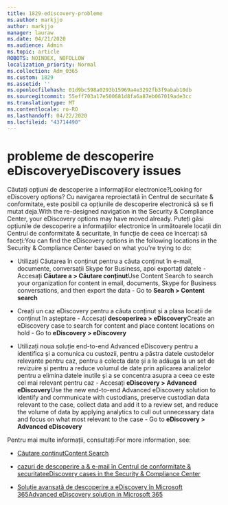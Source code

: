 ```yaml
---
title: 1829-ediscovery-probleme
ms.author: markjjo
author: markjjo
manager: lauraw
ms.date: 04/21/2020
ms.audience: Admin
ms.topic: article
ROBOTS: NOINDEX, NOFOLLOW
localization_priority: Normal
ms.collection: Adm_O365
ms.custom: 1829
ms.assetid: ''
ms.openlocfilehash: 01d9bc598a0293b15969a4e3292fb3f9abab10db
ms.sourcegitcommit: 55eff703a17e500681d8fa6a87eb067019ade3cc
ms.translationtype: MT
ms.contentlocale: ro-RO
ms.lasthandoff: 04/22/2020
ms.locfileid: "43714490"
---
```

# <a name="ediscovery-issues"></a><span data-ttu-id="56ef3-102">probleme de descoperire eDiscovery</span><span class="sxs-lookup"><span data-stu-id="56ef3-102">eDiscovery issues</span></span>

<span data-ttu-id="56ef3-103">Căutați opțiuni de descoperire a informațiilor electronice?</span><span class="sxs-lookup"><span data-stu-id="56ef3-103">Looking for eDiscovery options?</span></span> <span data-ttu-id="56ef3-104">Cu navigarea reproiectată în Centrul de securitate & conformitate, este posibil ca opțiunile de descoperire electronică să se fi mutat deja.</span><span class="sxs-lookup"><span data-stu-id="56ef3-104">With the re-designed navigation in the Security & Compliance Center, your eDiscovery options may have moved already.</span></span>  <span data-ttu-id="56ef3-105">Puteți găsi opțiunile de descoperire a informațiilor electronice în următoarele locații din Centrul de conformitate & securitate, în funcție de ceea ce încercați să faceți:</span><span class="sxs-lookup"><span data-stu-id="56ef3-105">You can find the eDiscovery options in the following locations in the Security & Compliance Center based on what you're trying to do:</span></span>

- <span data-ttu-id="56ef3-106">Utilizați Căutarea în conținut pentru a căuta conținut în e-mail, documente, conversații Skype for Business, apoi exportați datele - Accesați **Căutare a > Căutare conținut**</span><span class="sxs-lookup"><span data-stu-id="56ef3-106">Use Content Search to search your organization for content in email, documents, Skype for Business conversations, and then export the data - Go to **Search > Content search**</span></span>

- <span data-ttu-id="56ef3-107">Creați un caz eDiscovery pentru a căuta conținut și a plasa locații de conținut în așteptare - Accesați **descoperirea > eDiscovery**</span><span class="sxs-lookup"><span data-stu-id="56ef3-107">Create an eDiscovery case to search for content and place content locations on hold - Go to **eDiscovery > eDiscovery**</span></span>

- <span data-ttu-id="56ef3-108">Utilizați noua soluție end-to-end Advanced eDiscovery pentru a identifica și a comunica cu custozii, pentru a păstra datele custodelor relevante pentru caz, pentru a colecta date și a le adăuga la un set de revizuire și pentru a reduce volumul de date prin aplicarea analizelor pentru a elimina datele inutile și a se concentra asupra a ceea ce este cel mai relevant pentru caz - Accesați **eDiscovery > Advanced eDiscovery**</span><span class="sxs-lookup"><span data-stu-id="56ef3-108">Use the new end-to-end Advanced eDiscovery solution to identify and communicate with custodians, preserve custodian data relevant to the case, collect data and add it to a review set, and reduce the volume of data by applying analytics to cull out unnecessary data and focus on what most relevant to the case -  Go to **eDiscovery > Advanced eDiscovery**</span></span>

<span data-ttu-id="56ef3-109">Pentru mai multe informații, consultați:</span><span class="sxs-lookup"><span data-stu-id="56ef3-109">For more information, see:</span></span>

- [<span data-ttu-id="56ef3-110">Căutare conținut</span><span class="sxs-lookup"><span data-stu-id="56ef3-110">Content Search</span></span>](https://docs.microsoft.com/office365/securitycompliance/content-search)

- [<span data-ttu-id="56ef3-111">cazuri de descoperire a & e-mail în Centrul de conformitate & securitate</span><span class="sxs-lookup"><span data-stu-id="56ef3-111">eDiscovery cases in the Security & Compliance Center</span></span>](https://docs.microsoft.com/office365/securitycompliance/ediscovery-cases)

- [<span data-ttu-id="56ef3-112">Soluție avansată de descoperire a eDiscovery în Microsoft 365</span><span class="sxs-lookup"><span data-stu-id="56ef3-112">Advanced eDiscovery solution in Microsoft 365</span></span>](https://docs.microsoft.com/office365/securitycompliance/compliance20/overview-ediscovery-20)
